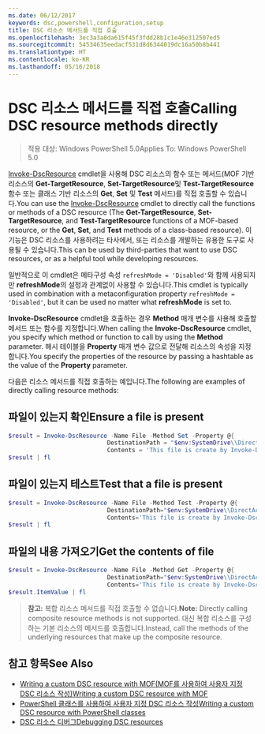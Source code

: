 ```yaml
---
ms.date: 06/12/2017
keywords: dsc,powershell,configuration,setup
title: DSC 리소스 메서드를 직접 호출
ms.openlocfilehash: 3ec3a3a8da615f45f3fdd28b1c1e46e312507ed5
ms.sourcegitcommit: 54534635eedacf531d8d6344019dc16a50b8b441
ms.translationtype: HT
ms.contentlocale: ko-KR
ms.lasthandoff: 05/16/2018
---
```

# <a name="calling-dsc-resource-methods-directly"></a><span data-ttu-id="33abc-103">DSC 리소스 메서드를 직접 호출</span><span class="sxs-lookup"><span data-stu-id="33abc-103">Calling DSC resource methods directly</span></span>

><span data-ttu-id="33abc-104">적용 대상: Windows PowerShell 5.0</span><span class="sxs-lookup"><span data-stu-id="33abc-104">Applies To: Windows PowerShell 5.0</span></span>

<span data-ttu-id="33abc-105">[Invoke-DscResource](https://technet.microsoft.com/library/mt517869.aspx) cmdlet을 사용해 DSC 리소스의 함수 또는 메서드(MOF 기반 리소스의 **Get-TargetResource**, **Set-TargetResource**및 **Test-TargetResource** 함수 또는 클래스 기반 리소스의 **Get**, **Set** 및 **Test** 메서드)를 직접 호출할 수 있습니다.</span><span class="sxs-lookup"><span data-stu-id="33abc-105">You can use the [Invoke-DscResource](https://technet.microsoft.com/library/mt517869.aspx) cmdlet to directly call the functions or methods of a DSC resource (The **Get-TargetResource**, **Set-TargetResource**, and **Test-TargetResource** functions of a MOF-based resource, or the **Get**, **Set**, and **Test** methods of a class-based resource).</span></span>
<span data-ttu-id="33abc-106">이 기능은 DSC 리소스를 사용하려는 타사에서, 또는 리소스를 개발하는 유용한 도구로 사용될 수 있습니다.</span><span class="sxs-lookup"><span data-stu-id="33abc-106">This can be used by third-parties that want to use DSC resources, or as a helpful tool while developing resources.</span></span>

<span data-ttu-id="33abc-107">일반적으로 이 cmdlet은 메타구성 속성 `refreshMode = 'Disabled'`와 함께 사용되지만 **refreshMode**의 설정과 관계없이 사용할 수 있습니다.</span><span class="sxs-lookup"><span data-stu-id="33abc-107">This cmdlet is typically used in combination with a metaconfiguration property `refreshMode = 'Disabled'`, but it can be used no matter what **refreshMode** is set to.</span></span>

<span data-ttu-id="33abc-108">**Invoke-DscResource** cmdlet을 호출하는 경우 **Method** 매개 변수를 사용해 호출할 메서드 또는 함수를 지정합니다.</span><span class="sxs-lookup"><span data-stu-id="33abc-108">When calling the **Invoke-DscResource** cmdlet, you specify which method or function to call by using the **Method** parameter.</span></span> <span data-ttu-id="33abc-109">해시 테이블을 **Property** 매개 변수 값으로 전달해 리소스의 속성을 지정합니다.</span><span class="sxs-lookup"><span data-stu-id="33abc-109">You specify the properties of the resource by passing a hashtable as the value of the **Property** parameter.</span></span>

<span data-ttu-id="33abc-110">다음은 리소스 메서드를 직접 호출하는 예입니다.</span><span class="sxs-lookup"><span data-stu-id="33abc-110">The following are examples of directly calling resource methods:</span></span>

## <a name="ensure-a-file-is-present"></a><span data-ttu-id="33abc-111">파일이 있는지 확인</span><span class="sxs-lookup"><span data-stu-id="33abc-111">Ensure a file is present</span></span>

```powershell
$result = Invoke-DscResource -Name File -Method Set -Property @{
                            DestinationPath = "$env:SystemDrive\\DirectAccess.txt";
                            Contents = 'This file is create by Invoke-DscResource'} -Verbose
$result | fl
```

## <a name="test-that-a-file-is-present"></a><span data-ttu-id="33abc-112">파일이 있는지 테스트</span><span class="sxs-lookup"><span data-stu-id="33abc-112">Test that a file is present</span></span>

```powershell
$result = Invoke-DscResource -Name File -Method Test -Property @{
                            DestinationPath="$env:SystemDrive\\DirectAccess.txt";
                            Contents='This file is create by Invoke-DscResource'} -Verbose
$result | fl
```

## <a name="get-the-contents-of-file"></a><span data-ttu-id="33abc-113">파일의 내용 가져오기</span><span class="sxs-lookup"><span data-stu-id="33abc-113">Get the contents of file</span></span>

```powershell
$result = Invoke-DscResource -Name File -Method Get -Property @{
                            DestinationPath="$env:SystemDrive\\DirectAccess.txt";
                            Contents='This file is create by Invoke-DscResource'} -Verbose
$result.ItemValue | fl
```

><span data-ttu-id="33abc-114">**참고:** 복합 리소스 메서드를 직접 호출할 수 없습니다.</span><span class="sxs-lookup"><span data-stu-id="33abc-114">**Note:** Directly calling composite resource methods is not supported.</span></span> <span data-ttu-id="33abc-115">대신 복합 리소스를 구성하는 기본 리소스의 메서드를 호출합니다.</span><span class="sxs-lookup"><span data-stu-id="33abc-115">Instead, call the methods of the underlying resources that make up the composite resource.</span></span>

## <a name="see-also"></a><span data-ttu-id="33abc-116">참고 항목</span><span class="sxs-lookup"><span data-stu-id="33abc-116">See Also</span></span>
- [<span data-ttu-id="33abc-117">Writing a custom DSC resource with MOF(MOF를 사용하여 사용자 지정 DSC 리소스 작성)</span><span class="sxs-lookup"><span data-stu-id="33abc-117">Writing a custom DSC resource with MOF</span></span>](authoringResourceMOF.md)
- [<span data-ttu-id="33abc-118">PowerShell 클래스를 사용하여 사용자 지정 DSC 리소스 작성</span><span class="sxs-lookup"><span data-stu-id="33abc-118">Writing a custom DSC resource with PowerShell classes</span></span>](authoringResourceClass.md)
- [<span data-ttu-id="33abc-119">DSC 리소스 디버그</span><span class="sxs-lookup"><span data-stu-id="33abc-119">Debugging DSC resources</span></span>](debugResource.md)
